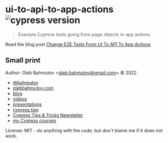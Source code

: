 # ui-to-api-to-app-actions ![cypress version](https://img.shields.io/badge/cypress-10.8.0-brightgreen)

> Example Cypress tests going from page objects to app actions

Read the blog post [Change E2E Tests From UI To API To App Actions](https://glebbahmutov.com/blog/ui-to-api-to-app-actions/)

## Small print

Author: Gleb Bahmutov &lt;gleb.bahmutov@gmail.com&gt; &copy; 2022

- [@bahmutov](https://twitter.com/bahmutov)
- [glebbahmutov.com](https://glebbahmutov.com)
- [blog](https://glebbahmutov.com/blog)
- [videos](https://www.youtube.com/glebbahmutov)
- [presentations](https://slides.com/bahmutov)
- [cypress.tips](https://cypress.tips)
- [Cypress Tips & Tricks Newsletter](https://cypresstips.substack.com/)
- [my Cypress courses](https://cypress.tips/courses)

License: MIT - do anything with the code, but don't blame me if it does not work.
